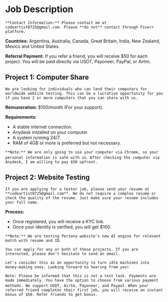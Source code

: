 # Job Description

```**Contact Information:** Please contact me at codeartist0725@gmail.com. Please **do not** contact through Fiverr platform. ```

**Countries:**
Argentina, Australia, Canada, Great Britain, India, New Zealand, Mexico and United States.

**Referral Payment:**
If you refer a friend, you will receive $50 for each project. You will be paid directly via USDT, Payoneer, PayPal, or Airtm.

## Project 1: Computer Share 

```We are looking for individuals who can lend their computers for worldwide website testing. This can be a lucrative opportunity for you if you have 2 or more computers that you can share with us. ```

**Remuneration:** $100/month (For your support).

**Requirements:**

- A stable internet connection.
- Anydesk installed on your computer.
- A system running 24/7.
- RAM of 4GB or more is preferred but not necessary.

```**Note:** We are only going to use your computer via Chrome, so your personal information is safe with us.```
```After checking the computer via Anydesk, I am willing to pay $50 upfront.```

## Project 2: Website Testing 

```If you are applying for a tester job, please send your resume at **codeartist0725@gmail.com**. We do not require a complex resume or check the quality of the resume. Just make sure your resume includes your full name. ```

**Process:**

- Once registered, you will receive a KYC link.
- Once your identity is verified, you will get $100. 

```**Note:** We are testing Persona website's new AI engine for relevant match with resume and ID.```

```You can apply for any or both of these projects. If you are interested, please don't hesitate to send an email.```

```Let's consider this as an opportunity to turn idle machines into money-making ones. Looking forward to hearing from you!```

```Note: Please be informed that this is not a test task. Payments are made immediately. You have the option to choose from various payment methods. We support USDT, Airtm, Payoneer, and Paypal.```
```When your referred friend completes their first job, you will receive an instant bonus of $50. Refer friends to get bonus.```


